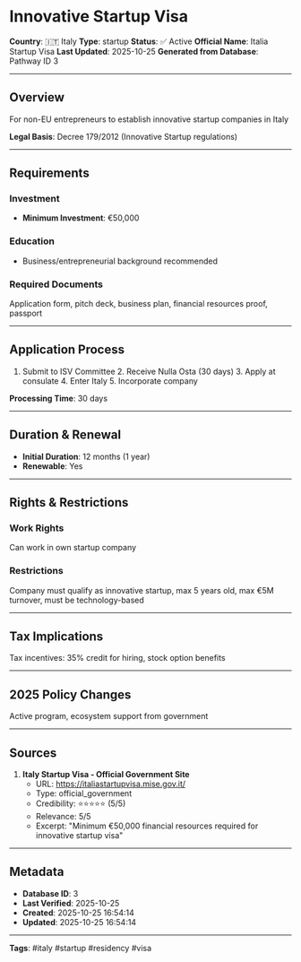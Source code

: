 # Innovative Startup Visa

**Country**: 🇮🇹 Italy
**Type**: startup
**Status**: ✅ Active
**Official Name**: Italia Startup Visa
**Last Updated**: 2025-10-25
**Generated from Database**: Pathway ID 3

---

## Overview

For non-EU entrepreneurs to establish innovative startup companies in Italy

**Legal Basis**: Decree 179/2012 (Innovative Startup regulations)

---

## Requirements

### Investment
- **Minimum Investment**: €50,000

### Education
- Business/entrepreneurial background recommended

### Required Documents
Application form, pitch deck, business plan, financial resources proof, passport

---

## Application Process

1. Submit to ISV Committee 2. Receive Nulla Osta (30 days) 3. Apply at consulate 4. Enter Italy 5. Incorporate company

**Processing Time**: 30 days

---

## Duration & Renewal

- **Initial Duration**: 12 months (1 year)
- **Renewable**: Yes

---

## Rights & Restrictions

### Work Rights
Can work in own startup company

### Restrictions
Company must qualify as innovative startup, max 5 years old, max €5M turnover, must be technology-based

---

## Tax Implications

Tax incentives: 35% credit for hiring, stock option benefits

---

## 2025 Policy Changes

Active program, ecosystem support from government

---

## Sources

1. **Italy Startup Visa - Official Government Site**
   - URL: https://italiastartupvisa.mise.gov.it/
   - Type: official_government
   - Credibility: ⭐⭐⭐⭐⭐ (5/5)
   - Relevance: 5/5
   - Excerpt: "Minimum €50,000 financial resources required for innovative startup visa"

---

## Metadata

- **Database ID**: 3
- **Last Verified**: 2025-10-25
- **Created**: 2025-10-25 16:54:14
- **Updated**: 2025-10-25 16:54:14

---

**Tags**: #italy #startup #residency #visa
